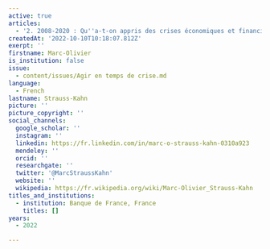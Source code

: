```yaml
---
active: true
articles:
  - '2. 2008-2020 : Qu''a-t-on appris des crises économiques et financières ?'
createdAt: '2022-10-10T10:18:07.812Z'
exerpt: ''
firstname: Marc-Olivier
is_institution: false
issue:
  - content/issues/Agir en temps de crise.md
language:
  - French
lastname: Strauss-Kahn
picture: ''
picture_copyright: ''
social_channels:
  google_scholar: ''
  instagram: ''
  linkedin: https://fr.linkedin.com/in/marc-o-strauss-kahn-0310a923
  mendeley: ''
  orcid: ''
  researchgate: ''
  twitter: '@MarcStraussKahn'
  website: ''
  wikipedia: https://fr.wikipedia.org/wiki/Marc-Olivier_Strauss-Kahn
titles_and_institutions:
  - institution: Banque de France, France
    titles: []
years:
  - 2022

---
```

